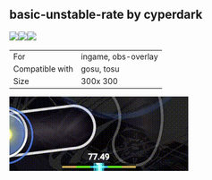 ## basic-unstable-rate by cyperdark

<a href=" https://github.com/cyperdark" target="_blank"><img width="30" src="https://cdn-icons-png.flaticon.com/128/5968/5968866.png" /></a><a href="https://twitter.com/cpol_owo" target="_blank"><img width="30" src="https://cdn-icons-png.flaticon.com/128/733/733579.png" /></a><a href="https://discord.gg/rYHNggbhyY" target="_blank"><img width="30" src="https://cdn-icons-png.flaticon.com/128/5968/5968756.png" /></a>

|||
| ------------- | ------------- |
| For |  ingame, obs-overlay
| Compatible with |  gosu, tosu |
| Size |  300x 300 |


<img src="/assets/images/basic-unstable-rate.gif" />
